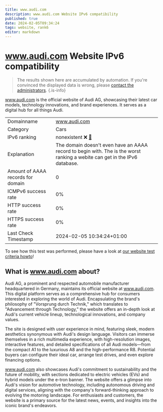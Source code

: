```yaml
---
title: www.audi.com
description: www.audi.com Website IPv6 compatibility
published: true
date: 2024-02-05T09:34:24
tags: website, rank6
editor: markdown
---
```


# www.audi.com Website IPv6 compatibility

> The results shown here are accumulated by automation. If you're convinced the displayed data is wrong, please [contact the administrators](/howto/chat). 
{.is-info}

www.audi.com is the official website of Audi AG, showcasing their latest car models, technology innovations, and brand experiences. It serves as a digital hub for all things Audi.


|   |   |
| - | - |
| Domainname | www.audi.com
| Category | Cars |
| IPv6 ranking | nonexistent :x: [🔗](/howto/ranking) |
| Explanation | The domain doesn't even have an AAAA record to begin with. The is the worst ranking a webite can get in the IPv6 database. |
| Amount of AAAA records for domain | 0 |
| ICMPv6 success rate | 0%|
| HTTP success rate | 0% |
| HTTPS success rate | 0% |
| Last Check Timestamp | 2024-02-05 10:34:24+01:00 |

To see how this test was performed, please have a look at [our website test criteria howto](/howto/testcriteria/website)!


## What is www.audi.com about?
Audi AG, a prominent and respected automobile manufacturer headquartered in Germany, maintains its official website at www.audi.com. This digital platform serves as a comprehensive hub for consumers interested in exploring the world of Audi. Encapsulating the brand's philosophy of "Vorsprung durch Technik," which translates to "Advancement through Technology," the website offers an in-depth look at Audi's current vehicle lineup, technological innovations, and company values.

The site is designed with user experience in mind, featuring sleek, modern aesthetics synonymous with Audi's design language. Visitors can immerse themselves in a rich multimedia experience, with high-resolution images, interactive features, and detailed specifications of all Audi models—from the compact A1 to the luxurious A8 and the high-performance R8. Potential buyers can configure their ideal car, arrange test drives, and even explore financing options.

www.audi.com also showcases Audi's commitment to sustainability and the future of mobility, with sections dedicated to electric vehicles (EVs) and hybrid models under the e-tron banner. The website offers a glimpse into Audi's vision for automotive technology, including autonomous driving and digital services, aligning with the company's forward-thinking approach to evolving the motoring landscape. For enthusiasts and customers, the website is a primary source for the latest news, events, and insights into the iconic brand's endeavors.


